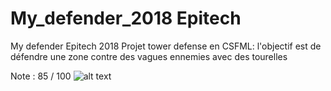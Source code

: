 # My_defender_2018 Epitech
My defender Epitech 2018 
Projet tower defense en CSFML:
l'objectif est de défendre une zone contre des vagues ennemies avec des tourelles

Note : 85 / 100
 ![alt text](https://github.com/Eydou/my_defender_2018/blob/master/pictures/menu/hwtplay.png)
